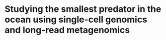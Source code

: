 # Studying the smallest predator in the ocean using single-cell genomics and long-read metagenomics
